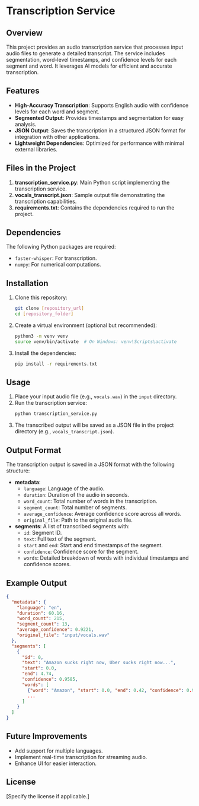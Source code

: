 
# Transcription Service

## Overview
This project provides an audio transcription service that processes input audio files to generate a detailed transcript. The service includes segmentation, word-level timestamps, and confidence levels for each segment and word. It leverages AI models for efficient and accurate transcription.

## Features
- **High-Accuracy Transcription**: Supports English audio with confidence levels for each word and segment.
- **Segmented Output**: Provides timestamps and segmentation for easy analysis.
- **JSON Output**: Saves the transcription in a structured JSON format for integration with other applications.
- **Lightweight Dependencies**: Optimized for performance with minimal external libraries.

## Files in the Project
1. **transcription_service.py**: Main Python script implementing the transcription service.
2. **vocals_transcript.json**: Sample output file demonstrating the transcription capabilities.
3. **requirements.txt**: Contains the dependencies required to run the project.

## Dependencies
The following Python packages are required:
- `faster-whisper`: For transcription.
- `numpy`: For numerical computations.

## Installation
1. Clone this repository:
   ```bash
   git clone [repository_url]
   cd [repository_folder]
   ```
2. Create a virtual environment (optional but recommended):
   ```bash
   python3 -m venv venv
   source venv/bin/activate  # On Windows: venv\Scripts\activate
   ```
3. Install the dependencies:
   ```bash
   pip install -r requirements.txt
   ```

## Usage
1. Place your input audio file (e.g., `vocals.wav`) in the `input` directory.
2. Run the transcription service:
   ```bash
   python transcription_service.py
   ```
3. The transcribed output will be saved as a JSON file in the project directory (e.g., `vocals_transcript.json`).

## Output Format
The transcription output is saved in a JSON format with the following structure:
- **metadata**:
  - `language`: Language of the audio.
  - `duration`: Duration of the audio in seconds.
  - `word_count`: Total number of words in the transcription.
  - `segment_count`: Total number of segments.
  - `average_confidence`: Average confidence score across all words.
  - `original_file`: Path to the original audio file.
- **segments**: A list of transcribed segments with:
  - `id`: Segment ID.
  - `text`: Full text of the segment.
  - `start` and `end`: Start and end timestamps of the segment.
  - `confidence`: Confidence score for the segment.
  - `words`: Detailed breakdown of words with individual timestamps and confidence scores.

## Example Output
```json
{
  "metadata": {
    "language": "en",
    "duration": 60.16,
    "word_count": 215,
    "segment_count": 13,
    "average_confidence": 0.9221,
    "original_file": "input/vocals.wav"
  },
  "segments": [
    {
      "id": 0,
      "text": "Amazon sucks right now, Uber sucks right now...",
      "start": 0.0,
      "end": 4.74,
      "confidence": 0.9585,
      "words": [
        {"word": "Amazon", "start": 0.0, "end": 0.42, "confidence": 0.9203},
        ...
      ]
    }
  ]
}
```

## Future Improvements
- Add support for multiple languages.
- Implement real-time transcription for streaming audio.
- Enhance UI for easier interaction.

## License
[Specify the license if applicable.]
